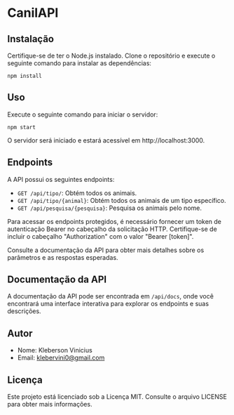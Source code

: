 # CanilAPI

## Instalação

Certifique-se de ter o Node.js instalado. Clone o repositório e execute o seguinte comando para instalar as dependências:

```shell
npm install
```

## Uso

Execute o seguinte comando para iniciar o servidor:

```shell
npm start
```

O servidor será iniciado e estará acessível em http://localhost:3000.

## Endpoints

A API possui os seguintes endpoints:

- `GET /api/tipo/`: Obtém todos os animais.
- `GET /api/tipo/{animal}`: Obtém todos os animais de um tipo específico.
- `GET /api/pesquisa/{pesquisa}`: Pesquisa os animais pelo nome.

Para acessar os endpoints protegidos, é necessário fornecer um token de autenticação Bearer no cabeçalho da solicitação HTTP. Certifique-se de incluir o cabeçalho "Authorization" com o valor "Bearer [token]".

Consulte a documentação da API para obter mais detalhes sobre os parâmetros e as respostas esperadas.

## Documentação da API

A documentação da API pode ser encontrada em `/api/docs`, onde você encontrará uma interface interativa para explorar os endpoints e suas descrições.

## Autor

- Nome: Kleberson Vinicius
- Email: klebervini0@gmail.com

## Licença

Este projeto está licenciado sob a Licença MIT. Consulte o arquivo LICENSE para obter mais informações.

